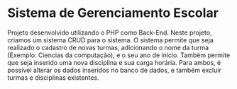 # Sistema de Gerenciamento Escolar 

Projeto desenvolvido utilizando o PHP como Back-End.
Neste projeto, criamos um sistema CRUD para o sistema. 
O sistema permite que seja realizado o cadastro de novas turmas, adicionando o nome da turma (Exemplo: Ciencias da computação), e o seu ano de início. Também permite que seja inserido uma nova disciplina e sua carga horária.
Para ambos, é possível alterar os dados inseridos no banco de dados, e também excluir turmas e disciplinas existentes.

